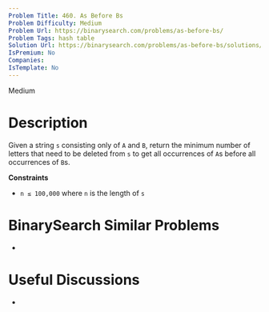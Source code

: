 ```yaml
---
Problem Title: 460. As Before Bs
Problem Difficulty: Medium
Problem Url: https://binarysearch.com/problems/as-before-bs/
Problem Tags: hash table
Solution Url: https://binarysearch.com/problems/as-before-bs/solutions/
IsPremium: No
Companies: 
IsTemplate: No
---
```


<span style="color: ;">Medium</span>

# Description

Given a string `s` consisting only of `A` and `B`, return the minimum number of letters that need to be deleted from `s` to get all occurrences of `A`s before all occurrences of `B`s.

**Constraints**
- `n ≤ 100,000` where `n` is the length of `s`

# BinarySearch Similar Problems

- []()

# Useful Discussions

- []()

